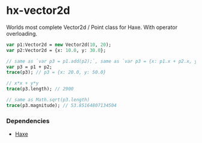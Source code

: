 # hx-vector2d

Worlds most complete Vector2d / Point class for Haxe. With operator overloading.

```haxe
var p1:Vector2d = new Vector2d(10, 20);
var p2:Vector2d = {x: 10.0, y: 30.0};

// same as `var p3 = p1.add(p2);`, same as `var p3 = {x: p1.x + p2.x, y:p1.y + p2.y}`
var p3 = p1 + p2; 
trace(p3); // p3 = {x: 20.0, y: 50.0}

// x*x + y*y
trace(p3.length); // 2900

// same as Math.sqrt(p3.length)
trace(p3.magnitude); // 53.85164807134504
```

### Dependencies

 * [Haxe](https://haxe.org/)
